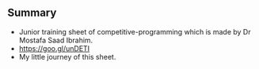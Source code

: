 ## Summary
* Junior training sheet of competitive-programming which is made by Dr Mostafa Saad Ibrahim.
* https://goo.gl/unDETI
* My little journey of this sheet.